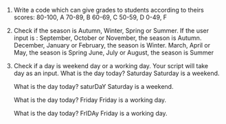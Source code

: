 1. Write a code which can give grades to students according to theirs scores:
80-100, A
70-89, B
60-69, C
50-59, D
0-49, F

2. Check if the season is Autumn, Winter, Spring or Summer. If the user input is :
September, October or November, the season is Autumn.
December, January or February, the season is Winter.
March, April or May, the season is Spring
June, July or August, the season is Summer

3. Check if a day is weekend day or a working day. Your script will take day as an input.
    What is the day  today? Saturday
    Saturday is a weekend.

    What is the day today? saturDaY
    Saturday is a weekend.

    What is the day today? Friday
    Friday is a working day.

    What is the day today? FrIDAy
    Friday is a working day.